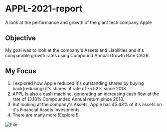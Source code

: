 # APPL-2021-report
A look at the performance and growth of the giant tech company Apple 


## Objective
   My goal was to look at the company's Assets and Liabilities and it's comparable growth rates using Compound Annual Growth Rate CAGR. 



## My Focus
 1. I explored how Apple reduced it's outstanding shares by buying back(reducing) it's shares at rate of -5.52%  since 2018. 
 2. APPL Is also a cash machine, generating an increasing cash flow at the rate of 13.18% Compounded Annual return since 2018.
 3. But looking at the company's Assets, Apple has 45.43% of it's assets on it's Financial Assets Investments. 
 4. There are many more !Explore !!!

  ![File]()

